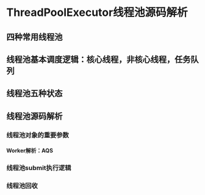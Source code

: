 # ThreadPoolExecutor线程池源码解析


## 四种常用线程池



## 线程池基本调度逻辑：核心线程，非核心线程，任务队列

## 线程池五种状态


## 线程池源码解析

### 线程池对象的重要参数

#### Worker解析：AQS 

### 线程池submit执行逻辑


### 线程池回收